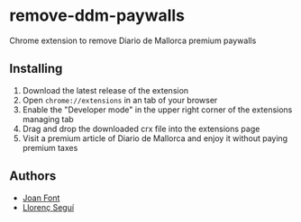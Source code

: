 # remove-ddm-paywalls
Chrome extension to remove Diario de Mallorca premium paywalls

## Installing
1. Download the latest release of the extension
1. Open `chrome://extensions` in an tab of your browser
1. Enable the "Developer mode" in the upper right corner of the extensions managing tab
1. Drag and drop the downloaded crx file into the extensions page
1. Visit a premium article of Diario de Mallorca and enjoy it without paying premium taxes

## Authors
* [Joan Font](https://github.com/joanfont)
* [Llorenç Seguí](https://github.com/lsegui21)